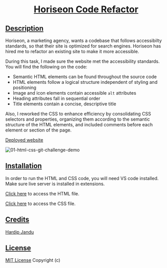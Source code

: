 # <p align="center"> <ins>Horiseon Code Refactor<ins/>

## <ins>Description<ins/>
Horiseon, a marketing agency, wants a codebase that follows accessibilty standards, so that their site is optimized for search engines. Horiseon has hired me to refactor an existing site to make it more accessible. 

During this task, I made sure the website met the accessibility standards. You will find the following on the code:
* Semantic HTML elements can be found throughout the source code
* HTML elements follow a logical structure independent of styling and positioning
* Image and icon elements contain accessible `alt` attributes
* Heading attributes fall in sequential order
* Title elements contain a concise, descriptive title

Also, I reworked the CSS to enhance efficiency by consolidating CSS selectors and properties, organizing them according to the semantic structure of the HTML elements, and included comments before each element or section of the page. 

[Deployed website](https://hjandu.github.io/Horiseon-Code-Refactor/)

![01-html-css-git-challenge-demo](https://github.com/HJandu/Horiseon-Code-Refactor/assets/116304118/e6102edf-9d3b-46c1-ac27-52002b70e442)


## <ins>Installation<ins/>
In order to run the HTML and CSS code, you will need VS code installed. Make sure live server is installed in extensions. 

[Click here](https://github.com/HJandu/Horiseon-Code-Refactor/blob/main/index.html) to access the HTML file.

[Click here](https://github.com/HJandu/Horiseon-Code-Refactor/blob/main/assets/css/style.css) to access the CSS file.

## <ins>Credits<ins/>
[Hardip Jandu](https://github.com/HJandu)

## <ins>License<ins/>
[MIT License](https://github.com/HJandu/Horiseon-Code-Refactor/blob/main/LICENSE) Copyright (c)
